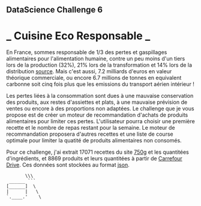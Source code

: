 ## DataScience Challenge 6
# _ Cuisine Eco Responsable _

En France, sommes responsable de 1/3 des pertes et gaspillages alimentaires pour l'alimentation humaine, contre un peu moins d'un tiers lors de la production (32%), 21% lors de la transformation et 14% lors de la distribution [source](http://www.ademe.fr/sites/default/files/assets/documents/pertes-et-gaspillages-alimentaires-201605-rapport.pdf). Mais c'est aussi, 7.2 milliards d'euros en valeur théorique commerciale, ou encore 6.7 millions de tonnes en equivalent carbonne soit cinq fois plus que les emissions du transport aérien intérieur !

Les pertes liées à la consommation sont dues à une mauvaise conservation des produits, aux restes d'assiettes et plats, à une mauvaise prévision de ventes ou encore à des proportions non adaptées. Le challenge que je vous propose est de créer un moteur de recommandation d'achats de produits alimentaires pour limiter ces pertes. L'utilisateur pourra choisir une première recette  et le nombre de repas restant pour la semaine. Le moteur de recommandation proposera d'autres recettes et une liste de course optimale pour limiter la quatité de produits alimentaires non consomés.

Pour ce challenge, j'ai extrait 17071 recettes du site [750g](http://www.750g.com/) et les quantitées d'ingrédients, et 8869 produits et leurs quantitées à partir de [Carrefour Drive](http://courses.carrefour.fr/drive/tous-les-rayons/). Ces données sont stockées au format [json](https://fr.wikipedia.org/wiki/JavaScript_Object_Notation).



```
       \\\
 ______ ```
[______]  \
|      |   \
`.____.'    \

```